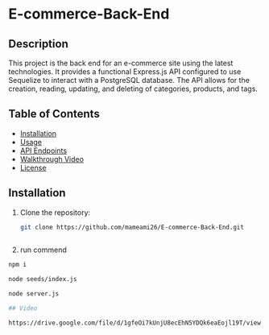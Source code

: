 # E-commerce-Back-End

## Description

This project is the back end for an e-commerce site using the latest technologies. It provides a functional Express.js API configured to use Sequelize to interact with a PostgreSQL database. The API allows for the creation, reading, updating, and deleting of categories, products, and tags.

## Table of Contents

- [Installation](#installation)
- [Usage](#usage)
- [API Endpoints](#api-endpoints)
- [Walkthrough Video](#walkthrough-video)
- [License](#license)

## Installation

1. Clone the repository:
   ```bash
   git clone https://github.com/mameami26/E-commerce-Back-End.git
 
2. run commend 
```bash
npm i

node seeds/index.js

node server.js

## Video

https://drive.google.com/file/d/1gfeOi7kUnjU8ecEhN5YDQk6eaEojl19T/view
